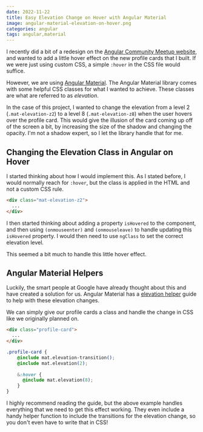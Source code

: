 ```yaml
---
date: 2022-11-22
title: Easy Elevation Change on Hover with Angular Material
image: angular-material-elevation-on-hover.png
categories: angular
tags: angular,material
---
```


I recently did a bit of a redesign on the 
[Angular Community Meetup website](https://angularcommunity.net), and wanted
to add a little hover effect on the new profile cards that I built.  If we
were just using custom CSS, a simple `:hover` in the CSS file would suffice.

However, we are using [Angular Material](https://material.angular.io/).  The 
Angular Material library comes with some helpful CSS classes for what I wanted to 
achieve.  These classes are what are referred to as _elevation_.  

In the case of this project, I wanted to change the elevation from a level 2
(`.mat-elevation-z2`) to a level 8 (`.mat-elevation-z8`) when the user hovers
over the profile card.  This would give the illusion of the card coming up off
of the screen a bit, by increasing the size of the shadow and changing the opacity.
I'm not a shadow expert, so I let the library handle that for me.

## Changing the Elevation Class in Angular on Hover

I started thinking about how I would implement this.  As I stated before, I would
normally reach for `:hover`, but the class is applied in the HTML and not a custom
CSS rule.

```html
<div class="mat-elevation-z2">
  ...
</div>
```

I then started thinking about adding a property `isHovered` to the component, and then 
using `(onmouseenter)` and `(onmouseleave)` to handle updating this `isHovered` 
property.  I would then need to use `ngClass` to set the correct elevation level.

This seemed a bit much to handle this little hover effect.

## Angular Material Helpers

Luckily, the smart people at Google have already thought about this and have created
a solution for us.  Angular Material has a 
[elevation helper](https://material.angular.io/guide/elevation) guide to help with 
these elevation changes.

We can simply give our profile cards a class and handle the change in CSS like we
originally planned on.

```html
<div class="profile-card">
  ...
</div>
```

```css
.profile-card {
    @include mat.elevation-transition();
    @include mat.elevation(2);
    
    &:hover {
      @include mat.elevation(8);
    }
}
```

I highly recommend reading the guide, but the above example handles everything that
we need to get this effect working.  They even include a handy helper function
to include the transitions for the elevation change, so you don't even have to write
that in CSS!
